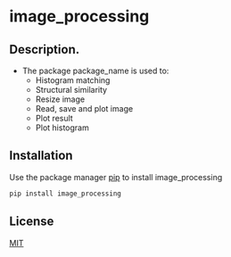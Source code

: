 # image_processing

## Description. 
* The package package_name is used to:
	- Histogram matching
	- Structural similarity
	- Resize image
	- Read, save and plot image
	- Plot result
	- Plot histogram

## Installation

Use the package manager [pip](https://pip.pypa.io/en/stable/) to install image_processing

```bash
pip install image_processing
```

## License
[MIT](https://choosealicense.com/licenses/mit/)